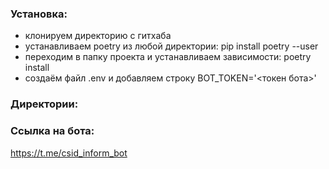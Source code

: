### Установка:
- клонируем директорию с гитхаба
- устанавливаем poetry из любой директории: pip install poetry --user
- переходим в папку проекта и устанавливаем зависимости: poetry install
- создаём файл .env и добавляем строку  BOT_TOKEN='<токен бота>'


### Директории:


### Ссылка на бота:
https://t.me/csid_inform_bot
